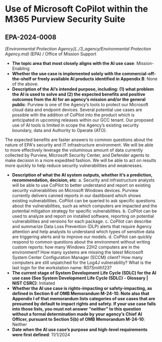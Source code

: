 # Use of Microsoft CoPilot within the M365 Purview Security Suite
## EPA-2024-0008
_[Environmental Protection Agency](../3_agency/Environmental Protection Agency.md)_ (EPA) / Office of Mission Support


+ **The topic area that most closely aligns with the AI use case**: Mission-Enabling
+ **Whether the use case is implemented solely with the commercial-off-the-shelf or freely available AI products identified in Appendix B**: None of the above.
+ **Description of the AI’s intended purpose, including: (1) what problem the AI is used to solve and (2) the expected benefits and positive outcomes from the AI for an agency’s mission and/or the general public**: Purview is one of the Agency’s tools to protect our Microsoft cloud data and endpoint devices.  Several potential use cases are possible with the addition of CoPilot into the product which is anticipated in upcoming releases within our GCC tenant.  Our proposed use of AI tools is limited in scope the Agency’s existing security boundary, data and Authority to Operate (ATO).

The expected benefits are faster answers to common questions about the nature of EPA's security and IT infrastructure environment.  We will be able to more effectively leverage the voluminous amount of data currently collected by Purview, Microsoft Security Center, and Defender agents to make decision in a more expedited fashion.  We will be able to act on results more quickly to help reduce security vulnerabilities and weaknesses.
+ **Description of what the AI system outputs, whether it’s a prediction, recommendation, decision, etc**: a.	Security and infrastructure analysts will be able to use CoPilot to better understand and report on existing security vulnerabilities on Microsoft Windows devices. Purview currently delivers canned reports in our dashboard which shows existing vulnerabilities.  CoPilot can be queried to ask specific questions about the vulnerabilities, such as which computers are impacted and the potential mitigation strategy for specific vulnerabilities.
b.	CoPilot can be used to analyze and report on installed software, reporting on potential vulnerabilities and versions for each package.
c.	CoPilot can describe and summarize Data Loss Prevention (DLP) alerts that require Agency attention and help analysts to understand which types of sensitive data are triggering alerts and to improve our models.
d.	CoPilot can quickly respond to common questions about the environment without writing custom reports:  how many Windows 22H2 computers are in the environment?  How many systems are missing the latest Microsoft System Center Configuration Manager (SCCM) client?  How many computers are still unpatched for the Log4J vulnerability?  What is the last login for the workstation name: R07Smith123?
+ **The current stage of System Development Life Cycle (SDLC) for the AI use case (See System Development Life Cycle (SDLC) - Glossary | NIST CSRC)**: Initiated
+ **Whether the AI use case is rights-impacting or safety-impacting, as defined in Section 6 of OMB Memorandum M-24-10. Note also that Appendix I of that memorandum lists categories of use cases that are presumed by default to impact rights and safety. If your use case falls into those lists, you must not answer “neither” to this question without a formal determination made by your agency’s Chief AI Officer, pursuant to Section 5(b) of OMB Memorandum M-24-10**: Neither
+ **Date when the AI use case’s purpose and high-level requirements were first defined**: 11/1/2024
